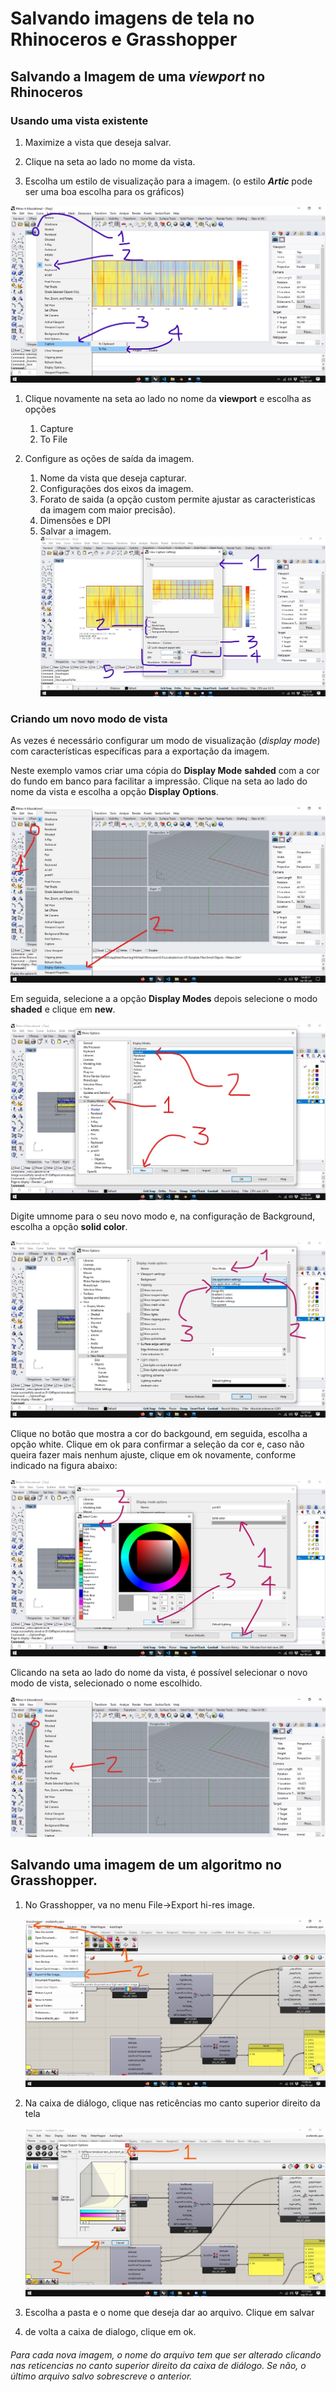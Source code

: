# Salvando imagens de tela no Rhinoceros e Grasshopper

## Salvando a Imagem de uma *viewport* no Rhinoceros

### Usando uma vista existente

1. Maximize a vista que deseja salvar.

2. Clique na seta ao lado no mome da vista.

3. Escolha um estilo de visualização para a imagem. (o estilo ***Artic*** pode ser uma boa escolha para os gráficos)

![captura](.\print_01.jpg)

1. Clique novamente na seta ao lado no nome da **viewport** e escolha as opções
   1. Capture
   2. To File

1. Configure as oções de saída da imagem.

    1. Nome da vista que deseja capturar.
    2. Configurações dos eixos da imagem.
    3. Forato de saida (a opção custom permite ajustar as caracteristicas da imagem com maior precisão).
    4. Dimensões e DPI
    5. Salvar a imagem.
![captura](.\print_de_tela.jpg)

### Criando um novo modo de vista

As vezes é necessário configurar um modo de visualização (*display mode*) com características específicas para a exportação da imagem. 

Neste exemplo vamos criar uma cópia do **Display Mode** **sahded** com a cor do fundo em banco para facilitar a impressão. Clique na seta ao lado do nome da vista e escolha a opção **Display Options**.

![display options](./display_options.jpg)

Em seguida, selecione a a opção **Display Modes** depois selecione o modo **shaded** e clique em **new**. 

![New_display_modes](./New_display_mode.jpg)

Digite umnome para o seu novo modo e, na configuração de Background, escolha a opção **solid color**.

![solid color](./solid_color.jpg)

Clique no botão que mostra a cor do backgound, em seguida, escolha a opção white. Clique em ok para confirmar a seleção da cor e, caso não queira fazer mais nenhum ajuste, clique em ok novamente, conforme indicado na figura abaixo:

![seleciorar cor de fundo](./select_color.jpg)

Clicando na seta ao lado do nome da vista, é possível selecionar o novo modo de vista, selecionado o nome escolhido.

![slect new mode](./select_new_mode.jpg)

## Salvando uma imagem de um algoritmo no Grasshopper.

1. No Grasshopper, va no menu File->Export hi-res image.

    ![export_hi_res](grasshopper_hi_res.jpg)

1. Na caixa de diálogo, clique nas reticências mo canto superior direito da tela

    ![export hi res](.\grasshopper_hi_res_02.jpg)

2. Escolha a pasta e o nome que deseja dar ao arquivo. Clique em salvar

1. de volta a caixa de dialogo, clique em ok.

###### Para cada nova imagem, o nome do arquivo tem que ser alterado clicando nas reticencias no canto superior direito da caixa de diálogo. Se não, o último arquivo salvo sobrescreve o anterior.

